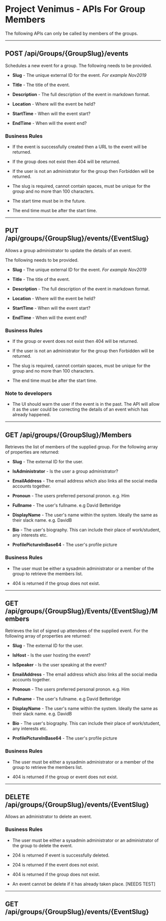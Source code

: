 <!-- markdownlint-disable no-duplicate-heading -->
# Project Venimus - APIs For Group Members

The following APIs can only be called by members of the groups.

---

## POST /api/Groups/{GroupSlug}/events

Schedules a new event for a group.  The following needs to be provided.

* __Slug__ - The unique external ID for the event. _For example Nov2019_

* __Title__ - The title of the event.

* __Description__ - The full description of the event in markdown format.

* __Location__ - Where will the event be held?

* __StartTime__  - When will the event start?

* __EndTime__ - When will the event end?

### Business Rules

* If the event is successfully created then a URL to the event will be returned.

* If the group does not exist then 404 will be returned.

* If the user is not an administrator for the group then Forbidden will be returned.

* The slug is required,  cannot contain spaces, must be unique for the group and no more than 100 characters.

* The start time must be in the future.

* The end time must be after the start time.

---

## PUT /api/groups/{GroupSlug}/events/{EventSlug}

Allows a group administrator to update the details of an event.

The following needs to be provided.

* __Slug__ - The unique external ID for the event. _For example Nov2019_

* __Title__ - The title of the event.

* __Description__ - The full description of the event in markdown format.

* __Location__ - Where will the event be held?

* __StartTime__  - When will the event start?

* __EndTime__ - When will the event end?

### Business Rules

* If the group or event does not exist then 404 will be returned.

* If the user is not an administrator for the group then Forbidden will be returned.

* The slug is required,  cannot contain spaces, must be unique for the group and no more than 100 characters. 

* The end time must be after the start time.

### Note to developers

* The UI should warn the user if the event is in the past.  The API will allow it as the user could be correcting the details of an event which has already happened.

---

## GET /api/groups/{GroupSlug}/Members

Retrieves the list of members of the supplied group.  For the following array of properties are returned:

* __Slug__ - The external ID for the user.

* __IsAdministrator__ - Is the user a group administrator?

* __EmailAddress__ - The email address which also links all the social media accounts together.

* __Pronoun__ - The users preferred personal pronon.  e.g. Him

* __Fullname__ - The user's fullname.  e.g David Betteridge

* __DisplayName__ - The user's name within the system.  Ideally the same as their slack name.  e.g. DavidB

* __Bio__ - The user's biography.  This can include their place of work/student,  any interests etc.

* __ProfilePictureInBase64__ - The user's profile picture

### Business Rules

* The user must be either a sysadmin administrator or a member of the group to retrieve the members list.

* 404 is returned if the group does not exist.

---

## GET /api/groups/{GroupSlug}/Events/{EventSlug}/Members

Retrieves the list of signed up attendees of the supplied event.  For the following array of properties are returned:

* __Slug__ - The external ID for the user.

* __IsHost__ - Is the user hosting the event?

* __IsSpeaker__ - Is the user speaking at the event?

* __EmailAddress__ - The email address which also links all the social media accounts together.

* __Pronoun__ - The users preferred personal pronon.  e.g. Him

* __Fullname__ - The user's fullname.  e.g David Betteridge

* __DisplayName__ - The user's name within the system.  Ideally the same as their slack name.  e.g. DavidB

* __Bio__ - The user's biography.  This can include their place of work/student,  any interests etc.

* __ProfilePictureInBase64__ - The user's profile picture

### Business Rules

* The user must be either a sysadmin administrator or a member of the group to retrieve the members list.

* 404 is returned if the group or event does not exist.

---

## DELETE /api/groups/{GroupSlug}/events/{EventSlug}

Allows an administrator to delete an event.

### Business Rules

* The user must be either a sysadmin administrator or an administrator of the group to delete the event.

* 204 is returned if event is successfully deleted.

* 204 is returned if the event does not exist.

* 404 is returned if the group does not exist.

* An event cannot be delete if it has already taken place. [NEEDS TEST]

---

## GET /api/groups/{GroupSlug}/events/{EventSlug}
